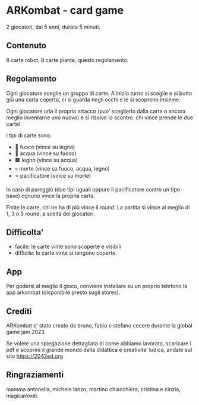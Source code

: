 # ARKombat - card game

2 giocatori, dai 5 anni, durata 5 minuti.

## Contenuto
8 carte robot, 8 carte piante, questo regolamento.

## Regolamento
Ogni giocatore sceglie un gruppo di carte.
A inizio turno si sceglie e si butta giù una carta coperta, ci si guarda negli occhi e le si scoprono insieme.

Ogni giocatore urla il proprio attacco (puo’ sceglierlo dalla carta o ancora meglio inventarne uno nuovo) e si risolve lo scontro. chi vince prende le due carte!

I tipi di carte sono:

- 🔺 fuoco (vince su legno)
- 🔵 acqua (vince su fuoco)
- 🟫 legno (vince su acqua)
- 💀 morte (vince su fuoco, acqua, legno)
- ⭐️ pacificatore (vince su morte)

In caso di pareggio (due tipi uguali oppure il pacificatore contro un tipo base) ognuno vince la propria carta.

Finite le carte, chi ne ha di più vince il round.
La partita si vince al meglio di 1, 3 o 5 round, a scelta dei giocatori.

## Difficolta'

- facile: le carte vinte sono scoperte e visibili
- difficile: le carte vinte si tengono coperte.

## App
Per godersi al meglio il gioco, conviene installare su un proprio telefono la app arkombat (disponibile presto sugli stores).

## Crediti
ARKombat e’ stato creato da bruno, fabio e stefano cecere durante la global game jam 2023.

Se volete una spiegazione dettagliata di come abbiamo lavorato, scaricare i pdf e scoprire il grande mondo della didattica e creativita’ ludica, andate sul sito https://2042ed.org

## Ringraziamenti
mamma antonella, michele lanzo, martino chiacchiera, cristina e cinzia, magicavoxel.
